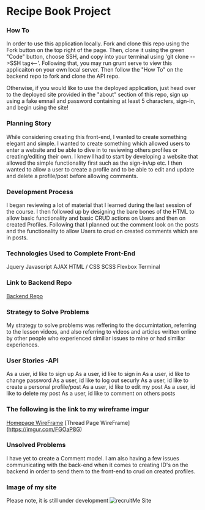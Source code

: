 # Recipe Book Project

### How To
In order to use this application locally. Fork and clone this repo using the Fork button on the top right of the page. Then, clone it using the green "Code" button, choose SSH, and copy into your terminal using 'git clone -->SSH tag<--'. Following that, you may run grunt serve to view this applicaiton on your own local server. Then follow the "How To" on the backend repo to fork and clone the API repo.

Otherwise, if you would like to use the deployed application, just head over to the deployed site provided in the "about" section of this repo, sign up using a fake emnail and password containing at least 5 characters, sign-in, and begin using the site!

### Planning Story
While considering creating this front-end, I wanted to create something elegant
and simple. I wanted to create something which allowed users to enter a website
and be able to dive in to reviewing others profiles or creating/editing their own.
I knew I had to start by developing a website that allowed the simple functionality
first such as the sign-in/up etc. I then wanted to allow a user to create a profile and
to be able to edit and update and delete a profile/post before allowing comments.

### Development Process
I began reviewing a lot of material that I learned during the last session of the
course. I then followed up by designing the bare bones of the HTML to allow basic
functionality and basic CRUD actions on Users and then on created Profiles. Following
that I planned out the comment look on the posts and the functionality to allow Users
to crud on created comments which are in posts.

### Technologies Used to Complete Front-End
Jquery
Javascript
AJAX
HTML / CSS
SCSS
Flexbox
Terminal

### Link to Backend Repo
[Backend Repo](https://github.com/sergegg/recruitMe)

### Strategy to Solve Problems
My strategy to solve problems was reffering to the documintation, referring to
the lesson videos, and also referring to videos and articles written online by
other people who experienced similiar issues to mine or had similiar experiences.


### User Stories -API
As a user, id like to sign up
As a user, id like to sign in
As a user, id like to change password
As a user, id like to log out securly
As a user, id like to create a personal profile/post
As a user, id like to edit my post
As a user, id like to delete my post
As a user, id like to comment on others posts

### The following is the link to my wireframe imgur
[Homepage WireFrame](https://imgur.com/a/r9WVKch)
[Thread Page WireFrame] (https://imgur.com/FGOaP8G)

### Unsolved Problems
I have yet to create a Comment model. I am also having a few issues communicating
with the back-end when it comes to creating ID's on the backend in order to
send them to the front-end to crud on created profiles.

### Image of my site
Please note, it is still under development
![recruitMe Site](https://imgur.com/5GuTqt6)
